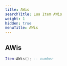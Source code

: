 ```yaml
---
title: AWis
searchTitle: Lua Item AWis
weight: 1
hidden: true
menuTitle: AWis
---
```

## AWis
```lua
Item:AWis(); -- number
```